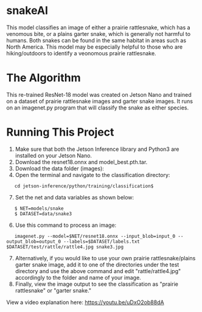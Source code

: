 # snakeAI
This model classifies an image of either a prairie rattlesnake, which has a venomous bite, or a plains garter snake, which is generally not harmful to humans. Both snakes can be found in the same habitat in areas such as North America. This model may be especially helpful to those who are hiking/outdoors to identify a veonomous prairie rattlesnake.

# The Algorithm
This re-trained ResNet-18 model was created on Jetson Nano and trained on a dataset of prairie rattlesnake images and garter snake images. It runs on an imagenet.py program that will classify the snake as either species.

# Running This Project
1. Make sure that both the Jetson Inference library and Python3 are installed on your Jetson Nano.
2. Download the resnet18.onnx and model_best.pth.tar.
3. Download the data folder (images):
4. Open the terminal and navigate to the classification directory:
```
   cd jetson-inference/python/training/classification$
```
7. Set the net and data variables as shown below:
```
   $ NET=models/snake
   $ DATASET=data/snake3
```
6. Use this command to process an image:
```
   imagenet.py --model=$NET/resnet18.onnx --input_blob=input_0 --output_blob=output_0 --labels=$DATASET/labels.txt $DATASET/test/rattle/rattle4.jpg snake3.jpg
```
7. Alternatively, if you would like to use your own prairie rattlesnake/plains garter snake image, add it to one of the directories under the test directory and use the above command and edit "rattle/rattle4.jpg" accordingly to the folder and name of your image.
8. Finally, view the image output to see the classification as "prairie rattlesnake" or "garter snake." 


View a video explanation here: https://youtu.be/uDxO2ob88dA
